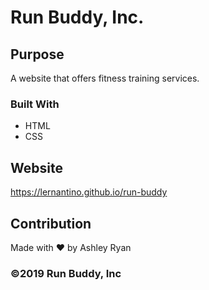 # Run Buddy, Inc.

## Purpose
A website that offers fitness training services.

### Built With
* HTML
* CSS

## Website
https://lernantino.github.io/run-buddy

## Contribution
Made with ❤️ by Ashley Ryan

### ©️2019 Run Buddy, Inc
